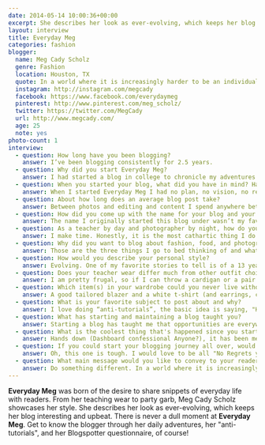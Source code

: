 ```yaml
---
date: 2014-05-14 10:00:36+00:00
excerpt: She describes her look as ever-evolving, which keeps her blog interesting and upbeat. There is never a dull moment at Everyday Meg.
layout: interview
title: Everyday Meg
categories: fashion
blogger:
  name: Meg Cady Scholz
  genre: Fashion
  location: Houston, TX
  quote: In a world where it is increasingly harder to be an individual do things because you want to do them not because everyone else is!
  instagram: http://instagram.com/megcady
  facebook: https://www.facebook.com/everydaymeg
  pinterest: http://www.pinterest.com/meg_scholz/
  twitter: https://twitter.com/MegCady
  url: http://www.megcady.com/
  age: 25
  note: yes
photo-count: 1
interview:
  - question: How long have you been blogging?
    answer: I’ve been blogging consistently for 2.5 years.
  - question: Why did you start Everyday Meg?
    answer: I had started a blog in college to chronicle my adventures in student teaching, but I soon realized that the stories I had to write weren’t exactly Internet appropriate I put the blog on the backburner. I picked it back up in the Fall of 2010 when I accepted my first job teaching in a town of 956 people it was basically the only way I could interact with anyone above the age of 12 and below the age of 60!
  - question: When you started your blog, what did you have in mind? Has it stayed pretty true to that original idea?
    answer: When I started Everyday Meg I had no plan, no vision, no real purpose. It has evolved into so much more than I could have ever dreamed!
  - question: About how long does an average blog post take?
    answer: Between photos and editing and content I spend anywhere between 1.5-2 hours per post!
  - question: How did you come up with the name for your blog and your tagline "snap, sparkle, savor"?
    answer: The name I originally started this blog under wasn’t my favorite and as I began to explore what I wanted out of blogging I realized that I wanted people to be able to do "Everyday Life" with me, so Everyday Meg it was! Being an English teacher I have a thing for alliteration so I knew that I wanted to incorporate the three of my favorite things in a catchy way!
  - question: As a teacher by day and photographer by night, how do you also find time to blog?
    answer: I make time. Honestly, it is the most cathartic thing I do all day. I ALWAYS feel better after I hit the publish button.
  - question: Why did you want to blog about fashion, food, and photography?
    answer: Those are the three things I go to bed thinking of and what get me out of that same bed in the morning. I don’t see fashion as just clothes I see it as a reflection of a person’s soul. I don’t see food as just fuel I see it as a person’s heart on a plate (oh what imagery there!) and I see photography as a way to capture both of those things in a silent still moment.
  - question: How would you describe your personal style?
    answer: Evolving. One of my favorite stories to tell is of a 13 year old male student who just couldn’t wrap his head around my style. One day he finally had had it and blurts out in the middle of class "CAN'T YOU JUST PICK ONE TYPE OF STYLE PLEASE — one day you're all preppy and the next you look like a hippie so weird." So I'm going to say evolving - I'll stick with evolving.
  - question: Does your teacher wear differ much from other outfit choices?
    answer: I am pretty frugal, so if I can throw a cardigan or a pair of tights on with an outfit to wear to school it is a keeper. Some of my favorite outfits have either been "school" outfits that have gotten adapted for "real" life or vice versa!
  - question: Which item(s) in your wardrobe could you never live without?
    answer: A good tailored blazer and a white t-shirt (and earrings, can I add jewelry? Because I don’t go ANYWHERE without earrings). They are quintessential transition pieces! They can transition any outfit from season to season or day to night!
  - question: What is your favorite subject to post about and why?
    answer: I love doing “anti-tutorials”, the basic idea is saying, "Hey ya'll, I'm Meg and I have no idea what I am doing and make a lot of mistakes, but you can totally learn from me!"
  - question: What has starting and maintaining a blog taught you?
    answer: Starting a blog has taught me that opportunities are everywhere. It is easy to get pulled in a million different directions and to lose your way but staying true to yourself is the only way you can be happy.
  - question: What is the coolest thing that's happened since you started?
    answer: Hands down (Dashboard confessional Anyone?), it has been meeting some of the most inspirational women on this planet. Many of them have become my close personal friends. In fact, I was just a bridesmaid in a blog friends wedding.
  - question: If you could start your blogging journey all over, would you change anything?
    answer: Oh, this one is tough. I would love to be all "No Regrets y'all" but there are several posts and silly things I did at the beginning of blogging that weren't really me... so I would be lying if I said "no regrets" but I do feel like I have learned from all those experiences to become the blogger I am today.
  - question: What main message would you like to convey to your readers?
    answer: Do something different. In a world where it is increasingly harder to be an individual do things because you want to do them not because everyone else is! In other words... you do you!
---
```


**Everyday Meg** was born of the desire to share snippets of everyday life with readers. From her teaching wear to party garb, Meg Cady Scholz showcases her style. She describes her look as ever-evolving, which keeps her blog interesting and upbeat. There is never a dull moment at **Everyday Meg**. Get to know the blogger through her daily adventures, her "anti-tutorials", and her Blogspotter questionnaire, of course!